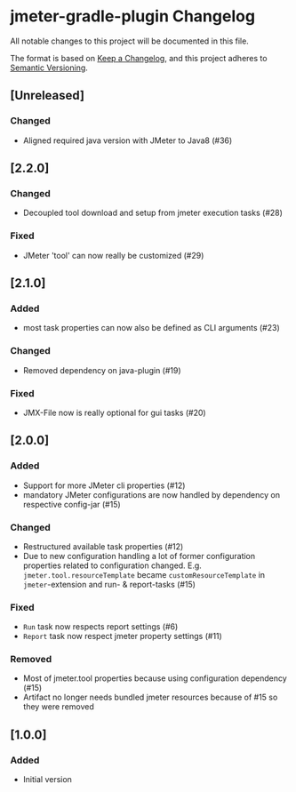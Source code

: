 <!--
Types of changes
 - `Added` for new features.
 - `Changed` for changes in existing functionality.
 - `Deprecated` for soon-to-be removed features.
 - `Removed` for now removed features.
 - `Fixed` for any bug fixes.
 - `Security` in case of vulnerabilities.
Only add when needed
-->

# jmeter-gradle-plugin Changelog
All notable changes to this project will be documented in this file.

The format is based on [Keep a Changelog](https://keepachangelog.com),
and this project adheres to [Semantic Versioning](https://semver.org).

## [Unreleased]
### Changed
- Aligned required java version with JMeter to Java8 (#36)

## [2.2.0]
### Changed
- Decoupled tool download and setup from jmeter execution tasks (#28)

### Fixed
- JMeter 'tool' can now really be customized (#29)

## [2.1.0]
### Added
- most task properties can now also be defined as CLI arguments (#23)

### Changed
- Removed dependency on java-plugin (#19)

### Fixed
- JMX-File now is really optional for gui tasks (#20)

## [2.0.0]
### Added
- Support for more JMeter cli properties (#12)
- mandatory JMeter configurations are now handled by dependency on respective config-jar (#15)

### Changed
- Restructured available task properties (#12)
- Due to new configuration handling a lot of former configuration properties related to configuration changed. E.g. `jmeter.tool.resourceTemplate` became `customResourceTemplate` in `jmeter`-extension and run- & report-tasks (#15)

### Fixed
- `Run` task now respects report settings (#6)
- `Report` task now respect jmeter property settings (#11)

### Removed
- Most of jmeter.tool properties because using configuration dependency (#15)
- Artifact no longer needs bundled jmeter resources because of #15 so they were removed

## [1.0.0]
### Added
- Initial version
